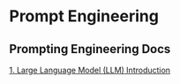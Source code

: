 # Prompt Engineering

## Prompting Engineering Docs
[1. Large Language Model (LLM) Introduction](./llm_intro.md)
